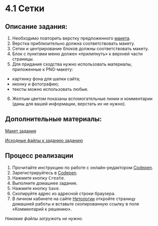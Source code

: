 4.1 Сетки
===

## Описание задания:

1. Необходимо повторить верстку предложенного [макета](resourses/grid.png).
2. Верстка приблизительно должна соответствовать макету.
3. Сетки и центрирование блоков должны соответствовать макету.
4. Блок с пунктами меню должен «прилипнуть» к верхней части страницы.
5. Для придания сходства нужно использовать материалы, приложенные к PNG-макету:
  - картинку фона для шапки сайта;
  - иконку и фотографию;
  - тексты можно использовать любые.
6. Желтым цветом показаны вспомогательные линии и комментарии (даны для вашей информации, верстать их не нужно).

## Дополнительные материалы:

[Макет задания](resourses/grid.png)

[Исходные файлы к заданию заданию](resourses/images.zip)

## Процесс реализации

1. Прочитайте инструкцию по работе с онлайн-редактором [Codepen](https://netology-university.bitbucket.io/guides/wm/codepen-guide/).
2. Зарегистрируйтесь в [Codepen](https://codepen.io).
3. Нажмите кнопку <kbd>Create</kbd>.
4. Выполните домашнее задание.
5. Нажмите кнопку <kbd>Save</kbd>.
6. Скопируйте адрес из адресной строки браузера.
7. В личном кабинете на сайте [Нетологии](https://netology.ru/) откройте страницу домашней работы и вставьте скопированную ссылку в поле «Комментарий к решению».

*Никакие файлы загружать не нужно.*
